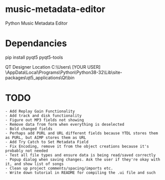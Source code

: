 # music-metadata-editor
Python Music Metadata Editor

# Dependancies

pip install pyqt5 pyqt5-tools

QT Designer Location
C:\Users\ [YOUR USER] \AppData\Local\Programs\Python\Python38-32\Lib\site-packages\qt5_applications\Qt\bin

# TODO
    - Add Replay Gain Functionality
    - Add track and disk functionality
    - Figure out MP3 fields not showing
    - Remove data from form when everything is deselected
    - Bold changed fields
    - Perhaps add PURL and URL different fields because YTDL stores them as PURL, but AIMP stores them as URL
    - Add Try Catch to Set Metadata Field
    - Fix Encoding, remove it from the object creations because it's probably not needed
    - Test all file types and ensure data is being read/saved correctly
    - Popup dialog when saving changes. Ask the user if they're okay with it, and show list of songs
    - Clean up project comments/spacing/imports etc.
    - Write down tutorial in README for compiling the .ui file and such